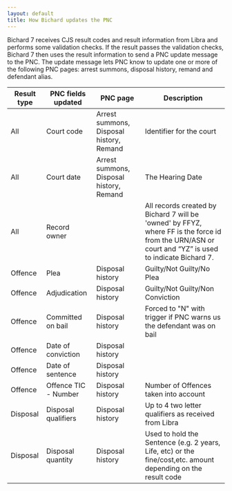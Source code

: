 ```yaml
---
layout: default
title: How Bichard updates the PNC
---
```


Bichard 7 receives CJS result codes and result information from Libra and performs some validation checks. If the result passes the validation checks, Bichard 7 then uses the result information to send a PNC update message to the PNC. The update message lets PNC know to update one or more of the following PNC pages: arrest summons, disposal history, remand and defendant alias.

| Result type | PNC fields updated | PNC page | Description |
|-------------|--------------------|----------|-------------|
| All | Court code | Arrest summons, Disposal history, Remand | Identifier for the court |
| All | Court date | Arrest summons, Disposal history, Remand | The Hearing Date         |
| All | Record owner | | All records created by Bichard 7 will be 'owned' by FFYZ, where FF is the force id from the URN/ASN or court and “YZ” is used to indicate Bichard 7. |
| Offence | Plea | Disposal history | Guilty/Not Guilty/No Plea |
| Offence | Adjudication | Disposal history | Guilty/Not Guilty/Non Conviction |
| Offence | Committed on bail | Disposal history | Forced to "N" with trigger if PNC warns us the defendant was on bail |
| Offence | Date of conviction | Disposal history | |
| Offence | Date of sentence | Disposal history | |
| Offence | Offence TIC - Number | Disposal history | Number of Offences taken into account |
| Disposal | Disposal qualifiers | Disposal history | Up to 4 two letter qualifiers as received from Libra |
| Disposal | Disposal quantity | Disposal history | Used to hold the Sentence (e.g. 2 years, Life, etc) or the fine/cost,etc. amount depending on the result code |

